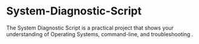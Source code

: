 # System-Diagnostic-Script
The System Diagnostic Script is a practical project that shows your understanding of Operating Systems, command-line, and troubleshooting .
